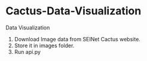# Cactus-Data-Visualization
Data Visualization
1. Download Image data from SEINet Cactus website.
2. Store it in images folder.
3. Run api.py
